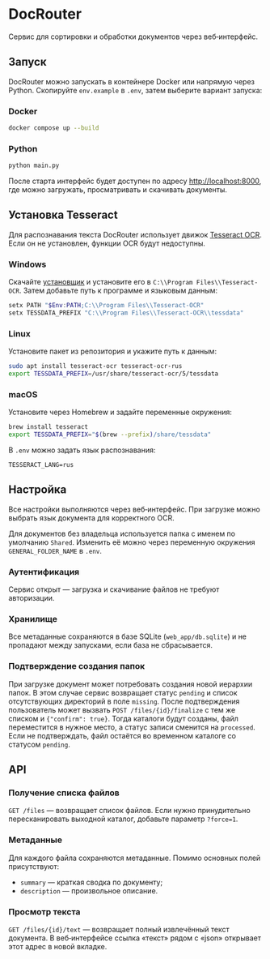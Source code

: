 # DocRouter

Сервис для сортировки и обработки документов через веб‑интерфейс.

## Запуск

DocRouter можно запускать в контейнере Docker или напрямую через Python. Скопируйте `env.example` в `.env`, затем выберите вариант запуска:

### Docker

```bash
docker compose up --build
```

### Python

```bash
python main.py
```

После старта интерфейс будет доступен по адресу [http://localhost:8000](http://localhost:8000), где можно загружать, просматривать и скачивать документы.

## Установка Tesseract

Для распознавания текста DocRouter использует движок [Tesseract OCR](https://tesseract-ocr.github.io/). Если он не установлен, функции OCR будут недоступны.

### Windows

Скачайте [установщик](https://github.com/UB-Mannheim/tesseract/wiki) и установите его в `C:\\Program Files\\Tesseract-OCR`. Затем добавьте путь к программе и языковым данным:

```powershell
setx PATH "$Env:PATH;C:\\Program Files\\Tesseract-OCR"
setx TESSDATA_PREFIX "C:\\Program Files\\Tesseract-OCR\\tessdata"
```

### Linux

Установите пакет из репозитория и укажите путь к данным:

```bash
sudo apt install tesseract-ocr tesseract-ocr-rus
export TESSDATA_PREFIX=/usr/share/tesseract-ocr/5/tessdata
```

### macOS

Установите через Homebrew и задайте переменные окружения:

```bash
brew install tesseract
export TESSDATA_PREFIX="$(brew --prefix)/share/tessdata"
```

В `.env` можно задать язык распознавания:

```
TESSERACT_LANG=rus
```

## Настройка

Все настройки выполняются через веб‑интерфейс. При загрузке можно выбрать язык документа для корректного OCR.

Для документов без владельца используется папка с именем по умолчанию `Shared`. Изменить её можно через переменную окружения `GENERAL_FOLDER_NAME` в `.env`.

### Аутентификация

Сервис открыт — загрузка и скачивание файлов не требуют авторизации.

### Хранилище

Все метаданные сохраняются в базе SQLite (`web_app/db.sqlite`) и не пропадают между запусками, если база не сбрасывается.

### Подтверждение создания папок

При загрузке документ может потребовать создания новой иерархии папок. В этом
случае сервис возвращает статус `pending` и список отсутствующих директорий в
поле `missing`. После подтверждения пользователь может вызвать
`POST /files/{id}/finalize` с тем же списком и `{"confirm": true}`. Тогда
каталоги будут созданы, файл переместится в нужное место, а статус записи
сменится на `processed`. Если не подтверждать, файл остаётся во временном
каталоге со статусом `pending`.

## API

### Получение списка файлов

`GET /files` — возвращает список файлов. Если нужно принудительно пересканировать выходной каталог, добавьте параметр `?force=1`.

### Метаданные

Для каждого файла сохраняются метаданные. Помимо основных полей присутствуют:

- `summary` — краткая сводка по документу;
- `description` — произвольное описание.

### Просмотр текста

`GET /files/{id}/text` — возвращает полный извлечённый текст документа. В веб‑интерфейсе ссылка «текст» рядом с «json» открывает этот адрес в новой вкладке.

